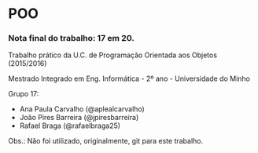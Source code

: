 # POO
### Nota final do trabalho: 17 em 20.

Trabalho prático da U.C. de Programação Orientada aos Objetos (2015/2016)

Mestrado Integrado em Eng. Informática - 2º ano - Universidade do Minho

Grupo 17:
* Ana Paula Carvalho (@aplealcarvalho)
* João Pires Barreira (@jpiresbarreira)
* Rafael Braga (@rafaelbraga25)

Obs.: Não foi utilizado, originalmente, git para este trabalho.
